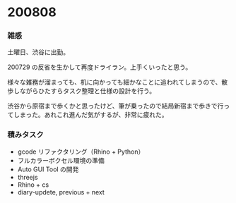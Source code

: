# 200808  

### 雑感  

土曜日、渋谷に出勤。  

200729 の反省を生かして再度ドライラン。上手くいったと思う。  

様々な雑務が溜まっても、机に向かっても細かなことに追われてしまうので、散歩しながらひたすらタスク整理と仕様の設計を行う。  

渋谷から原宿まで歩くかと思ったけど、筆が乗ったので結局新宿まで歩きで行ってしまった。あれこれ進んだ気がするが、非常に疲れた。  

### 積みタスク  

- gcode リファクタリング（Rhino + Python）  
- フルカラーボクセル環境の準備  
- Auto GUI Tool の開発  
- threejs  
- Rhino + cs  
- diary-updete, previous + next  

